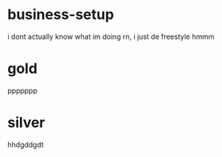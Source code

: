 # business-setup
i dont actually know what im doing rn, i just de freestyle hmmm
# gold
ppppppp
# silver
hhdgddgdt
